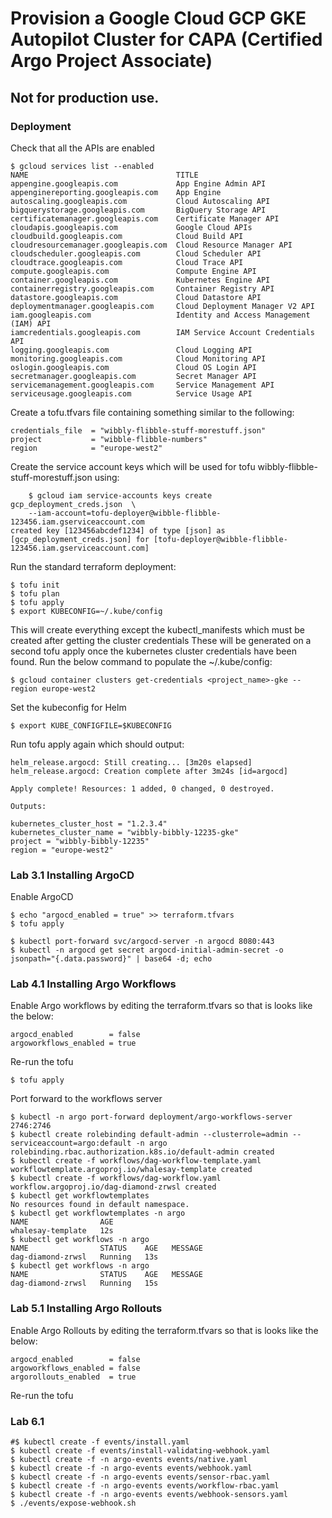 # Provision a Google Cloud GCP GKE Autopilot Cluster for CAPA (Certified Argo Project Associate)

## Not for production use.


### Deployment

Check that all the APIs are enabled
```
$ gcloud services list --enabled
NAME                                 TITLE
appengine.googleapis.com             App Engine Admin API
appenginereporting.googleapis.com    App Engine
autoscaling.googleapis.com           Cloud Autoscaling API
bigquerystorage.googleapis.com       BigQuery Storage API
certificatemanager.googleapis.com    Certificate Manager API
cloudapis.googleapis.com             Google Cloud APIs
cloudbuild.googleapis.com            Cloud Build API
cloudresourcemanager.googleapis.com  Cloud Resource Manager API
cloudscheduler.googleapis.com        Cloud Scheduler API
cloudtrace.googleapis.com            Cloud Trace API
compute.googleapis.com               Compute Engine API
container.googleapis.com             Kubernetes Engine API
containerregistry.googleapis.com     Container Registry API
datastore.googleapis.com             Cloud Datastore API
deploymentmanager.googleapis.com     Cloud Deployment Manager V2 API
iam.googleapis.com                   Identity and Access Management (IAM) API
iamcredentials.googleapis.com        IAM Service Account Credentials API
logging.googleapis.com               Cloud Logging API
monitoring.googleapis.com            Cloud Monitoring API
oslogin.googleapis.com               Cloud OS Login API
secretmanager.googleapis.com         Secret Manager API
servicemanagement.googleapis.com     Service Management API
serviceusage.googleapis.com          Service Usage API
```

Create a tofu.tfvars file containing something similar to the following:

    credentials_file  = "wibbly-flibble-stuff-morestuff.json"
    project           = "wibble-flibble-numbers"
    region            = "europe-west2"

Create the service account keys which will be used for tofu wibbly-flibble-stuff-morestuff.json using:

````
    $ gcloud iam service-accounts keys create gcp_deployment_creds.json  \
    --iam-account=tofu-deployer@wibble-flibble-123456.iam.gserviceaccount.com
created key [123456abcdef1234] of type [json] as [gcp_deployment_creds.json] for [tofu-deployer@wibble-flibble-123456.iam.gserviceaccount.com]
````

Run the standard terraform deployment:
   ```
   $ tofu init
   $ tofu plan
   $ tofu apply
   $ export KUBECONFIG=~/.kube/config
   ```


This will create everything except the kubectl_manifests which must be created after getting the cluster credentials These will be generated on a second tofu apply once the kubernetes cluster credentials have been found.
Run the below command to populate the ~/.kube/config:

    $ gcloud container clusters get-credentials <project_name>-gke --region europe-west2

Set the kubeconfig for Helm
 
    $ export KUBE_CONFIGFILE=$KUBECONFIG

Run tofu apply again which should output:

```
helm_release.argocd: Still creating... [3m20s elapsed]
helm_release.argocd: Creation complete after 3m24s [id=argocd]

Apply complete! Resources: 1 added, 0 changed, 0 destroyed.

Outputs:

kubernetes_cluster_host = "1.2.3.4"
kubernetes_cluster_name = "wibbly-bibbly-12235-gke"
project = "wibbly-bibbly-12235"
region = "europe-west2"
```
### Lab 3.1  Installing ArgoCD
Enable ArgoCD
````
$ echo "argocd_enabled = true" >> terraform.tfvars
$ tofu apply
````
````
$ kubectl port-forward svc/argocd-server -n argocd 8080:443
$ kubectl -n argocd get secret argocd-initial-admin-secret -o jsonpath="{.data.password}" | base64 -d; echo
````
### Lab 4.1  Installing Argo Workflows

Enable Argo workflows by editing the terraform.tfvars so that is looks like the below:
````
argocd_enabled        = false
argoworkflows_enabled = true
````
Re-run the tofu

````
$ tofu apply
````
Port forward to the workflows server
````
$ kubectl -n argo port-forward deployment/argo-workflows-server 2746:2746
$ kubectl create rolebinding default-admin --clusterrole=admin --serviceaccount=argo:default -n argo
rolebinding.rbac.authorization.k8s.io/default-admin created
$ kubectl create -f workflows/dag-workflow-template.yaml
workflowtemplate.argoproj.io/whalesay-template created
$ kubectl create -f workflows/dag-workflow.yaml 
workflow.argoproj.io/dag-diamond-zrwsl created
$ kubectl get workflowtemplates
No resources found in default namespace.
$ kubectl get workflowtemplates -n argo
NAME                AGE
whalesay-template   12s
$ kubectl get workflows -n argo
NAME                STATUS    AGE   MESSAGE
dag-diamond-zrwsl   Running   13s   
$ kubectl get workflows -n argo
NAME                STATUS    AGE   MESSAGE
dag-diamond-zrwsl   Running   15s 
````

### Lab 5.1  Installing Argo Rollouts

Enable Argo Rollouts by editing the terraform.tfvars so that is looks like the below:
````
argocd_enabled        = false
argoworkflows_enabled = false
argorollouts_enabled  = true
````
Re-run the tofu

### Lab 6.1

````
#$ kubectl create -f events/install.yaml
$ kubectl create -f events/install-validating-webhook.yaml 
$ kubectl create -f -n argo-events events/native.yaml 
$ kubectl create -f -n argo-events events/webhook.yaml 
$ kubectl create -f -n argo-events events/sensor-rbac.yaml 
$ kubectl create -f -n argo-events events/workflow-rbac.yaml 
$ kubectl create -f -n argo-events events/webhook-sensors.yaml 
$ ./events/expose-webhook.sh
````
